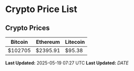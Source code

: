 # Crypto Price List

## Crypto Prices
| Bitcoin | Ethereum | Litecoin |
| ------- | -------- | -------- |
| $102705 | $2395.91 | $95.38 |
**Last Updated:** 2025-05-19 07:27 UTC
**Last Updated:** $DATE$
